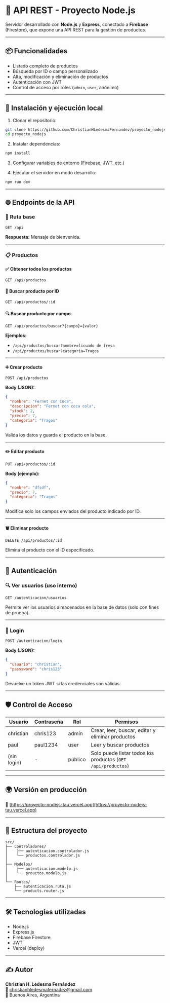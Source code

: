 # 🧩 API REST - Proyecto Node.js

Servidor desarrollado con **Node.js** y **Express**, conectado a **Firebase** (Firestore), que expone una API REST para la gestión de productos.

---

## 📦 Funcionalidades

- Listado completo de productos
- Búsqueda por ID o campo personalizado
- Alta, modificación y eliminación de productos
- Autenticación con JWT
- Control de acceso por roles (`admin`, `user`, anónimo)

---

## 🚀 Instalación y ejecución local

1. Clonar el repositorio:

```bash
git clone https://github.com/ChristianHLedesmaFernandez/proyecto_nodejs.git
cd proyecto_nodejs
```

2. Instalar dependencias:

```bash
npm install
```

3. Configurar variables de entorno (Firebase, JWT, etc.)

4. Ejecutar el servidor en modo desarrollo:

```bash
npm run dev
```

---

## 🌐 Endpoints de la API

### 📍 Ruta base

```
GET /api
```
**Respuesta:** Mensaje de bienvenida.

---

### 📋 Productos

#### ✅ Obtener todos los productos

```
GET /api/productos
```

#### 🔎 Buscar producto por ID

```
GET /api/productos/:id
```

#### 🔍 Buscar producto por campo

```
GET /api/productos/buscar?{campo}={valor}
```

**Ejemplos:**

- `/api/productos/buscar?nombre=licuado de fresa`
- `/api/productos/buscar?categoria=Tragos`

---

#### ➕ Crear producto

```
POST /api/productos
```

**Body (JSON):**

```json
{
  "nombre": "Fernet con Coca",
  "descripcion": "Fernet con coca cola",
  "stock": 2,
  "precio": 7,
  "categoria": "Tragos"
}
```

Valida los datos y guarda el producto en la base.

---

#### ✏️ Editar producto

```
PUT /api/productos/:id
```

**Body (ejemplo):**

```json
{
  "nombre": "dfsdf",
  "precio": 7,
  "categoria": "Tragos"
}
```

Modifica solo los campos enviados del producto indicado por ID.

---

#### 🗑️ Eliminar producto

```
DELETE /api/productos/:id
```

Elimina el producto con el ID especificado.

---

## 👤 Autenticación

### 🔍 Ver usuarios (uso interno)

```
GET /autenticacion/usuarios
```

Permite ver los usuarios almacenados en la base de datos (solo con fines de prueba).

---

### 🔐 Login

```
POST /autenticacion/login
```

**Body (JSON):**

```json
{
  "usuario": "christian",
  "passsword": "chris123"
}
```

Devuelve un token JWT si las credenciales son válidas.

---

## 🛡️ Control de Acceso

| Usuario   | Contraseña | Rol   | Permisos                                                                 |
|-----------|------------|--------|--------------------------------------------------------------------------|
| christian | chris123   | admin  | Crear, leer, buscar, editar y eliminar productos                         |
| paul      | paul1234   | user   | Leer y buscar productos                                                  |
| (sin login) | -        | público | Solo puede listar todos los productos (`GET /api/productos`)             |

---

## 🌍 Versión en producción

🔗 [https://proyecto-nodejs-tau.vercel.app](https://proyecto-nodejs-tau.vercel.app)

---

## 📁 Estructura del proyecto

```
src/
├── Controladores/
│    ├── autenticacion.controlador.js
│    └── productos.controlador.js
│
├── Modelos/
│    ├── autenticacion.modelo.js
│    └── prouctos.modelo.js
│
└── Routes/
    ├── autenticacion.ruta.js
    └── products.router.js

```
    
---

## 🛠️ Tecnologías utilizadas

- Node.js
- Express.js
- Firebase Firestore
- JWT
- Vercel (deploy)

---

## ✍️ Autor

**Christian H. Ledesma Fernández**  
📧 christianhledesmafernadez@gmail.com  
📍 Buenos Aires, Argentina
